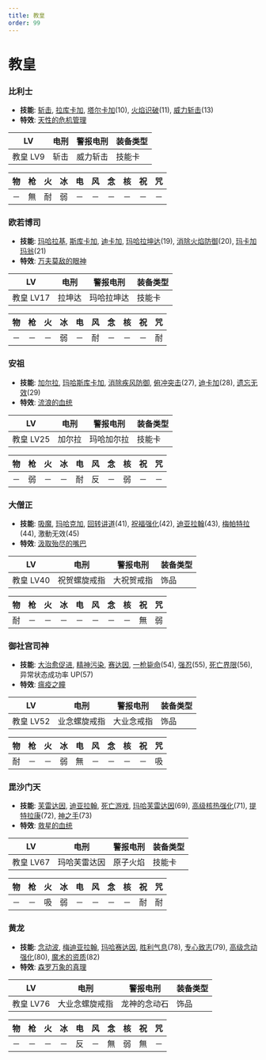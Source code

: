 ```yaml
---
title: 教皇
order: 99
---
```


# 教皇

### 比利士

- **技能**: [斩击](/skills/物理#斩击), [拉库卡加](/skills/辅助#拉库卡加), [塔尔卡加](/skills/辅助#塔尔卡加)(10), [火焰识破](/skills/被动#火焰识破)(11), [威力斩击](/skills/物理#威力斩击)(13)
- **特效**: [天性的危机管理](/特性#天性的危机管理)

| LV       | 电刑 | 警报电刑 | 装备类型 |
| -------- | ---- | -------- | -------- |
| 教皇 LV9 | 斩击 | 威力斩击 | 技能卡   |

| 物  | 枪  | 火  | 冰  | 电  | 风  | 念  | 核  | 祝  | 咒  |
| --- | --- | --- | --- | --- | --- | --- | --- | --- | --- |
| －  | 無  | 耐  | 弱  | －  | －  | －  | －  | －  | －  |

### 欧若博司

- **技能**: [玛哈拉基](/skills/火焰#玛哈拉基), [斯库卡加](/skills/辅助#斯库卡加), [迪卡加](/skills/辅助#迪卡加), [玛哈拉坤达](/skills/辅助#玛哈拉坤达)(19), [消除火焰防御](/skills/辅助#消除火焰防御)(20), [玛卡加玛翁](/skills/异常#玛卡加玛翁)(21)
- **特效**: [万夫莫敌的眼神](/特性#万夫莫敌的眼神)

| LV        | 电刑   | 警报电刑   | 装备类型 |
| --------- | ------ | ---------- | -------- |
| 教皇 LV17 | 拉坤达 | 玛哈拉坤达 | 技能卡   |

| 物  | 枪  | 火  | 冰  | 电  | 风  | 念  | 核  | 祝  | 咒  |
| --- | --- | --- | --- | --- | --- | --- | --- | --- | --- |
| －  | －  | －  | 弱  | －  | 耐  | －  | －  | －  | 耐  |

### 安祖

- **技能**: [加尔拉](/skills/疾风#加尔拉), [玛哈斯库卡加](/skills/辅助#玛哈斯库卡加), [消除疾风防御](/skills/辅助#消除疾风防御), [俯冲突击](/skills/物理#俯冲突击)(27), [迪卡加](/skills/辅助#迪卡加)(28), [遗忘无效](/skills/被动#遗忘无效)(29)
- **特效**: [流浪的血统](/特性#流浪的血统)

| LV        | 电刑   | 警报电刑   | 装备类型 |
| --------- | ------ | ---------- | -------- |
| 教皇 LV25 | 加尔拉 | 玛哈加尔拉 | 技能卡   |

| 物  | 枪  | 火  | 冰  | 电  | 风  | 念  | 核  | 祝  | 咒  |
| --- | --- | --- | --- | --- | --- | --- | --- | --- | --- |
| －  | 弱  | －  | －  | 耐  | 反  | －  | 弱  | －  | －  |

### 大僧正

- **技能**: [吸魔](/skills/万能#吸魔), [玛哈克加](/skills/祝福#玛哈克加), [回转讲道](/skills/祝福#回转讲道)(41), [祝福强化](/skills/被动#祝福强化)(42), [迪亚拉翰](/skills/恢复#迪亚拉翰)(43), [梅帕特拉](/skills/恢复#梅帕特拉)(44), 激動无效(45)
- **特效**: [汲取殆尽的嘴巴](/特性#汲取殆尽的嘴巴)

| LV        | 电刑         | 警报电刑   | 装备类型 |
| --------- | ------------ | ---------- | -------- |
| 教皇 LV40 | 祝贺螺旋戒指 | 大祝贺戒指 | 饰品     |

| 物  | 枪  | 火  | 冰  | 电  | 风  | 念  | 核  | 祝  | 咒  |
| --- | --- | --- | --- | --- | --- | --- | --- | --- | --- |
| 耐  | －  | －  | －  | －  | －  | －  | －  | 無  | 弱  |

### 御社宫司神

- **技能**: [大治愈促进](/skills/被动#大治愈促进), [精神污染](/skills/异常#精神污染), [赛达因](/skills/念动#赛达因), [一枪毙命](/skills/枪击#一枪毙命)(54), [强忍](/skills/被动#强忍)(55), [死亡界限](/skills/物理#死亡界限)(56), 异常状态成功率 UP(57)
- **特效**: [瘟疫之瞳](/特性#瘟疫之瞳)

| LV        | 电刑         | 警报电刑   | 装备类型 |
| --------- | ------------ | ---------- | -------- |
| 教皇 LV52 | 业念螺旋戒指 | 大业念戒指 | 饰品     |

| 物  | 枪  | 火  | 冰  | 电  | 风  | 念  | 核  | 祝  | 咒  |
| --- | --- | --- | --- | --- | --- | --- | --- | --- | --- |
| 耐  | －  | －  | 弱  | 無  | －  | －  | －  | －  | 吸  |

### 毘沙门天

- **技能**: [芙雷达因](/skills/核热#芙雷达因), [迪亚拉翰](/skills/恢复#迪亚拉翰), [死亡游戏](/skills/物理#死亡游戏), [玛哈芙雷达因](/skills/核热#玛哈芙雷达因)(69), [高级核热强化](/skills/被动#高级核热强化)(71), [提特拉康](/skills/辅助#提特拉康)(72), [神之手](/skills/物理#神之手)(73)
- **特效**: [救星的血统](/特性#救星的血统)

| LV        | 电刑         | 警报电刑 | 装备类型 |
| --------- | ------------ | -------- | -------- |
| 教皇 LV67 | 玛哈芙雷达因 | 原子火焰 | 技能卡   |

| 物  | 枪  | 火  | 冰  | 电  | 风  | 念  | 核  | 祝  | 咒  |
| --- | --- | --- | --- | --- | --- | --- | --- | --- | --- |
| －  | －  | 吸  | 弱  | －  | －  | －  | －  | 耐  | 耐  |

### 黄龙

- **技能**: [念动波](/skills/念动#念动波), [梅迪亚拉翰](/skills/恢复#梅迪亚拉翰), [玛哈赛达因](/skills/念动#玛哈赛达因), [胜利气息](/skills/被动#胜利气息)(78), [专心致志](/skills/辅助#专心致志)(79), [高级念动强化](/skills/被动#高级念动强化)(80), [魔术的资质](/skills/被动#魔术的资质)(82)
- **特效**: [森罗万象的真理](/特性#森罗万象的真理)

| LV        | 电刑           | 警报电刑     | 装备类型 |
| --------- | -------------- | ------------ | -------- |
| 教皇 LV76 | 大业念螺旋戒指 | 龙神的念动石 | 饰品     |

| 物  | 枪  | 火  | 冰  | 电  | 风  | 念  | 核  | 祝  | 咒  |
| --- | --- | --- | --- | --- | --- | --- | --- | --- | --- |
| －  | －  | －  | －  | 反  | －  | 無  | 弱  | 無  | －  |
